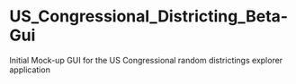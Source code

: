 # US_Congressional_Districting_Beta-Gui
 Initial Mock-up GUI for the US Congressional random districtings explorer application
